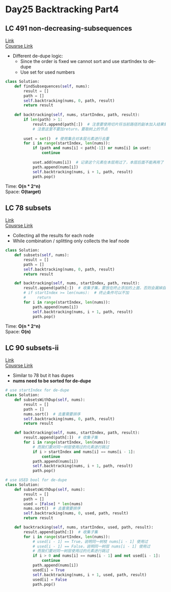 # Day25 Backtracking Part4


## LC 491 non-decreasing-subsequences
[Link](https://leetcode.com/problems/non-decreasing-subsequences/description/)   
[Cousrse Link](https://github.com/YihuanHu/Leetcode-Cracker/blob/main/dailyChallenge/day25*.md)    

- Different de-dupe logic:
    - Since the order is fixed we cannot sort and use startIndex to de-dupe
    - Use set for used numbers 
```python
class Solution:
    def findSubsequences(self, nums):
        result = []
        path = []
        self.backtracking(nums, 0, path, result)
        return result
    
    def backtracking(self, nums, startIndex, path, result):
        if len(path) > 1:
            result.append(path[:])  # 注意要使用切片将当前路径的副本加入结果集
            # 注意这里不要加return，要取树上的节点
        
        uset = set()  # 使用集合对本层元素进行去重
        for i in range(startIndex, len(nums)):
            if (path and nums[i] < path[-1]) or nums[i] in uset:
                continue
            
            uset.add(nums[i])  # 记录这个元素在本层用过了，本层后面不能再用了
            path.append(nums[i])
            self.backtracking(nums, i + 1, path, result)
            path.pop()
```
Time: **O(n * 2^n)**     
Space: **O(target)** 

##  LC 78 subsets
[Link](https://leetcode.com/problems/subsets/description/)   
[Cousrse Link](https://programmercarl.com/0078.%E5%AD%90%E9%9B%86.html)
  
- Collecting all the results for each node
- While combination / splitting only collects the leaf node
```python
class Solution:
    def subsets(self, nums):
        result = []
        path = []
        self.backtracking(nums, 0, path, result)
        return result

    def backtracking(self, nums, startIndex, path, result):
        result.append(path[:])  # 收集子集，要放在终止添加的上面，否则会漏掉自己
        # if startIndex >= len(nums):  # 终止条件可以不加
        #     return
        for i in range(startIndex, len(nums)):
            path.append(nums[i])
            self.backtracking(nums, i + 1, path, result)
            path.pop()
```

Time: **O(n * 2^n)**     
Space: **O(n)** 


##  LC 90 subsets-ii
[Link](https://leetcode.com/problems/subsets-ii/)   
[Cousrse Link](https://programmercarl.com/0090.%E5%AD%90%E9%9B%86II.html)
- Similar to 78 but it has dupes
- **nums need to be sorted for de-dupe**
```python
# use startIndex for de-dupe
class Solution:
    def subsetsWithDup(self, nums):
        result = []
        path = []
        nums.sort()  # 去重需要排序
        self.backtracking(nums, 0, path, result)
        return result

    def backtracking(self, nums, startIndex, path, result):
        result.append(path[:])  # 收集子集
        for i in range(startIndex, len(nums)):
            # 而我们要对同一树层使用过的元素进行跳过
            if i > startIndex and nums[i] == nums[i - 1]:
                continue
            path.append(nums[i])
            self.backtracking(nums, i + 1, path, result)
            path.pop()

# use USED bool for de-dupe
class Solution:
    def subsetsWithDup(self, nums):
        result = []
        path = []
        used = [False] * len(nums)
        nums.sort()  # 去重需要排序
        self.backtracking(nums, 0, used, path, result)
        return result

    def backtracking(self, nums, startIndex, used, path, result):
        result.append(path[:])  # 收集子集
        for i in range(startIndex, len(nums)):
            # used[i - 1] == True，说明同一树枝 nums[i - 1] 使用过
            # used[i - 1] == False，说明同一树层 nums[i - 1] 使用过
            # 而我们要对同一树层使用过的元素进行跳过
            if i > 0 and nums[i] == nums[i - 1] and not used[i - 1]:
                continue
            path.append(nums[i])
            used[i] = True
            self.backtracking(nums, i + 1, used, path, result)
            used[i] = False
            path.pop()
```
